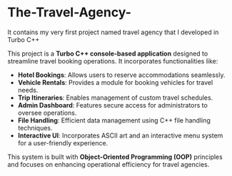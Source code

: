 # The-Travel-Agency-
It contains my very first project named travel agency that I developed in Turbo C++ 


This project is a **Turbo C++ console-based application** designed to streamline travel booking operations. It incorporates functionalities like:

- **Hotel Bookings**: Allows users to reserve accommodations seamlessly.
- **Vehicle Rentals**: Provides a module for booking vehicles for travel needs.
- **Trip Itineraries**: Enables management of custom travel schedules.
- **Admin Dashboard**: Features secure access for administrators to oversee operations.
- **File Handling**: Efficient data management using C++ file handling techniques.
- **Interactive UI**: Incorporates ASCII art and an interactive menu system for a user-friendly experience.

This system is built with **Object-Oriented Programming (OOP)** principles and focuses on enhancing operational efficiency for travel agencies.
